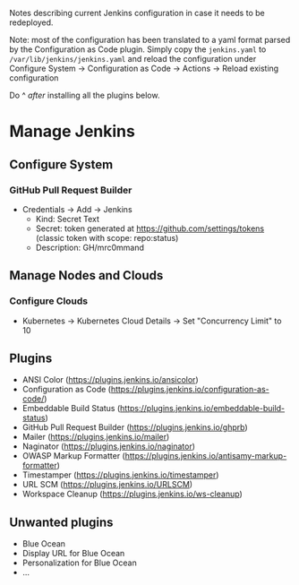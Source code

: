 Notes describing current Jenkins configuration in case it needs to be redeployed.

Note: most of the configuration has been translated to a yaml format parsed
by the Configuration as Code plugin. Simply copy the `jenkins.yaml` to
`/var/lib/jenkins/jenkins.yaml` and reload the configuration under
Configure System -> Configuration as Code -> Actions -> Reload existing configuration

Do ^ _after_ installing all the plugins below.

# Manage Jenkins
## Configure System
### GitHub Pull Request Builder
 - Credentials -> Add -> Jenkins
    - Kind: Secret Text
    - Secret: token generated at https://github.com/settings/tokens (classic token with scope: repo:status)
    - Description: GH/mrc0mmand

## Manage Nodes and Clouds
### Configure Clouds
 - Kubernetes -> Kubernetes Cloud Details -> Set "Concurrency Limit" to 10

## Plugins
 - ANSI Color (https://plugins.jenkins.io/ansicolor)
 - Configuration as Code (https://plugins.jenkins.io/configuration-as-code/)
 - Embeddable Build Status (https://plugins.jenkins.io/embeddable-build-status)
 - GitHub Pull Request Builder (https://plugins.jenkins.io/ghprb)
 - Mailer (https://plugins.jenkins.io/mailer)
 - Naginator (https://plugins.jenkins.io/naginator)
 - OWASP Markup Formatter (https://plugins.jenkins.io/antisamy-markup-formatter)
 - Timestamper (https://plugins.jenkins.io/timestamper)
 - URL SCM (https://plugins.jenkins.io/URLSCM)
 - Workspace Cleanup (https://plugins.jenkins.io/ws-cleanup)

## Unwanted plugins
 - Blue Ocean
 - Display URL for Blue Ocean
 - Personalization for Blue Ocean
 - ...
